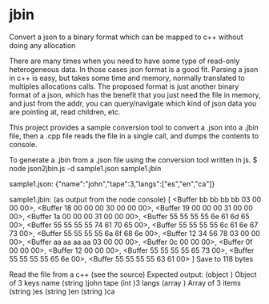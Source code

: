 # jbin
Convert a json to a binary format which can be mapped to c++ without doing any allocation

There are many times when you need to have some type of read-only heterogeneous data. In those
cases json format is a good fit. Parsing a json in c++ is easy, but takes some time and memory, 
normally translated to multiples allocations calls.
The proposed format is just another binary format of a json, which has the benefit that you 
just need the file in memory, and just from the addr, you can query/navigate which kind of json
data you are pointing at, read children, etc.

This project provides a sample conversion tool to convert a .json into a .jbin file, then 
a .cpp file reads the file in a single call, and dumps the contents to console.

To generate a .jbin from a .json file using the conversion tool written in js.
$ node json2jbin.js -d sample1.json sample1.jbin

sample1.json:
{"name":"john","tape":3,"langs":["es","en","ca"]}

sample1.jbin: (as output from the node console)
[ <Buffer bb bb bb bb 03 00 00 00>,
  <Buffer 18 00 00 00 30 00 00 00>,
  <Buffer 19 00 00 00 31 00 00 00>,
  <Buffer 1a 00 00 00 31 00 00 00>,
  <Buffer 55 55 55 55 6e 61 6d 65 00>,
  <Buffer 55 55 55 55 74 61 70 65 00>,
  <Buffer 55 55 55 55 6c 61 6e 67 73 00>,
  <Buffer 55 55 55 55 6a 6f 68 6e 00>,
  <Buffer 12 34 56 78 03 00 00 00>,
  <Buffer aa aa aa aa 03 00 00 00>,
  <Buffer 0c 00 00 00>,
  <Buffer 0f 00 00 00>,
  <Buffer 12 00 00 00>,
  <Buffer 55 55 55 55 65 73 00>,
  <Buffer 55 55 55 55 65 6e 00>,
  <Buffer 55 55 55 55 63 61 00> ]
Save to 118 bytes

Read the file from a c++ (see the source)
Expected output:
   (object  )  Object of 3 keys
     name
     (string  )john
     tape
     (int     )3
     langs
     (array   )  Array of 3 items
       (string  )es
       (string  )en
       (string  )ca


